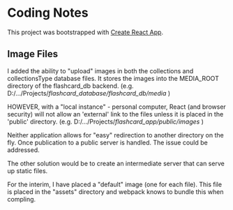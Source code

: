 # Coding Notes

This project was bootstrapped with [Create React App](https://github.com/facebook/create-react-app).

## Image Files
I added the ability to "upload" images in both the collections and collectionsType database files.
It stores the images into the MEDIA_ROOT directory of the flashcard_db backend.
   (e.g. D:/.../Projects/*flashcard_database/flashcard_db/media* ) 
   
HOWEVER, with a "local instance" - personal computer, React (and browser security) will not allow 
an 'external' link to the files unless it is placed in the 'public' directory. 
   (e.g. D:/.../Projects/*flashcard_app/public/images* )
   
Neither application allows for "easy" redirection to another directory on the fly.
Once publication to a public server is handled. The issue could be addressed.

The other solution would be to create an intermediate server that can serve up static files.

For the interim, I have placed a "default" image (one for each file). This file is placed in the "assets"
directory and webpack knows to bundle this when compling. 
